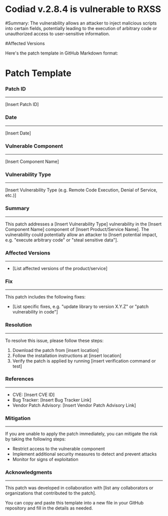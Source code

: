 # Codiad v.2.8.4 is vulnerable to RXSS

#Summary:
The vulnerability allows an attacker to inject malicious scripts into certain fields, potentially leading to the execution of arbitrary code or unauthorized access to user-sensitive information.

#Affected Versions 


Here's the patch template in GitHub Markdown format:

**Patch Template**
================

### Patch ID
---------

[Insert Patch ID]

### Date
-----

[Insert Date]

### Vulnerable Component
----------------------

[Insert Component Name]

### Vulnerability Type
--------------------

[Insert Vulnerability Type (e.g. Remote Code Execution, Denial of Service, etc.)]

### Summary
----------

This patch addresses a [Insert Vulnerability Type] vulnerability in the [Insert Component Name] component of [Insert Product/Service Name]. The vulnerability could potentially allow an attacker to [Insert potential impact, e.g. "execute arbitrary code" or "steal sensitive data"].

### Affected Versions
-------------------

* [List affected versions of the product/service]

### Fix
----

This patch includes the following fixes:

* [List specific fixes, e.g. "update library to version X.Y.Z" or "patch vulnerability in code"]

### Resolution
------------

To resolve this issue, please follow these steps:

1. Download the patch from [insert location]
2. Follow the installation instructions at [insert location]
3. Verify the patch is applied by running [insert verification command or test]

### References
-------------

* CVE: [Insert CVE ID]
* Bug Tracker: [Insert Bug Tracker Link]
* Vendor Patch Advisory: [Insert Vendor Patch Advisory Link]

### Mitigation
-------------

If you are unable to apply the patch immediately, you can mitigate the risk by taking the following steps:

* Restrict access to the vulnerable component
* Implement additional security measures to detect and prevent attacks
* Monitor for signs of exploitation

### Acknowledgments
----------------

This patch was developed in collaboration with [list any collaborators or organizations that contributed to the patch].

You can copy and paste this template into a new file in your GitHub repository and fill in the details as needed.
